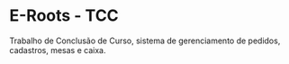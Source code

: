 # E-Roots - TCC
Trabalho de Conclusão de Curso, sistema de gerenciamento de pedidos, cadastros, mesas e caixa.

